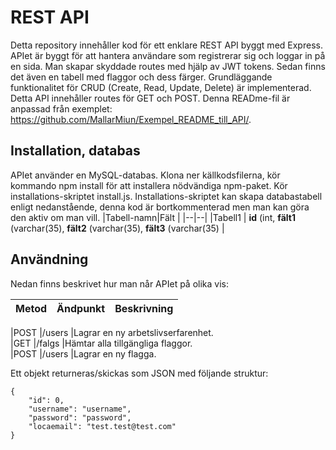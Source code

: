 # REST API 
Detta repository innehåller kod för ett enklare REST API byggt med Express. APIet är byggt för att hantera användare som registrerar sig och loggar in på en sida. Man skapar skyddade routes med hjälp av JWT tokens. Sedan finns det även en tabell med flaggor och dess färger.
Grundläggande funktionalitet för CRUD (Create, Read, Update, Delete) är implementerad. Detta API innehåller routes för GET och POST. Denna READme-fil är anpassad från exemplet: https://github.com/MallarMiun/Exempel_README_till_API/. 


## Installation, databas
APIet använder en MySQL-databas.
Klona ner källkodsfilerna, kör kommando npm install för att installera nödvändiga npm-paket. Kör installations-skriptet install.js. 
Installations-skriptet kan skapa databastabell enligt nedanstående, denna kod är bortkommenterad men man kan göra den aktiv om man vill.
|Tabell-namn|Fält  |
|--|--|
|Tabell1  | **id** (int, **fält1** (varchar(35), **fält2** (varchar(35),  **fält3** (varchar(35) |

## Användning
Nedan finns beskrivet hur man når APIet på olika vis:

|Metod  |Ändpunkt     |Beskrivning                                                                           |
|-------|-------------|--------------------------------------------------------------------------------------|

|POST   |/users    |Lagrar en ny arbetslivserfarenhet.      
|GET    |/falgs    |Hämtar alla tillgängliga flaggor.                                      
|POST   |/users    |Lagrar en ny flagga.                                             
                                    

Ett objekt returneras/skickas som JSON med följande struktur:
```
{
    "id": 0,
    "username": "username",
    "password": "password",
    "locaemail": "test.test@test.com"
}
```

